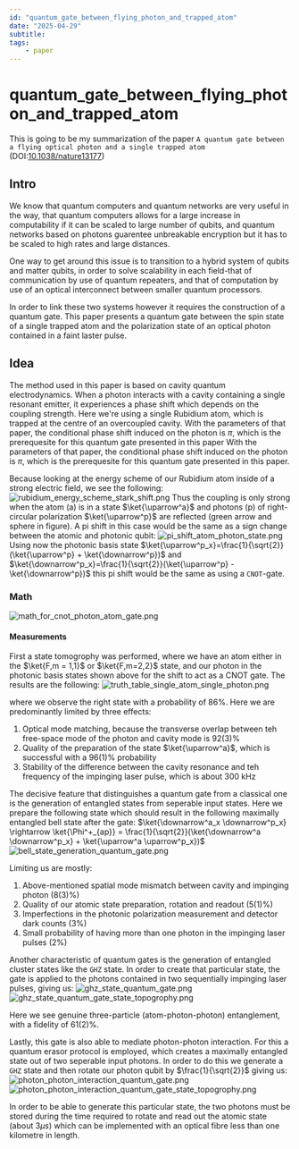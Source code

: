 ```yaml
---
id: "quantum_gate_between_flying_photon_and_trapped_atom"
date: "2025-04-29"
subtitle: 
tags:
    - paper
---
```


# quantum_gate_between_flying_photon_and_trapped_atom

This is going to be my summarization of the paper `A quantum gate between a flying optical photon and a single trapped atom`  (DOI:[10.1038/nature13177](https://www.nature.com/articles/nature13177))

## Intro

We know that quantum computers and quantum networks are very useful in the way, that quantum computers allows for a large increase in computability
if it can be scaled to large number of qubits, and quantum networks based on photons guarentee unbreakable encryption but it has to be scaled to high rates
and large distances.

One way to get around this issue is to transition to a hybrid system of qubits and matter qubits, in order to solve scalability in each field-that of communication by use of quantum
repeaters, and that of computation by use of an optical interconnect between smaller quantum processors.

In order to link these two systems however it requires the construction of a quantum gate.
This paper presents a quantum gate between the spin state of a single trapped atom and the polarization state of an optical photon contained in a faint laster pulse.

## Idea

The method used in this paper is based on cavity quantum electrodynamics. When a photon interacts with a cavity containing a single resonant emitter, it experiences a phase shift which depends on the coupling strength.
Here we're using a single Rubidium atom, which is trapped at the centre of an overcoupled cavity. With the parameters of that paper, the conditional phase shift induced on the photon is $\pi$, which is the prerequesite for this quantum gate presented in this paper With the parameters of that paper, the conditional phase shift induced on the photon is $\pi$, which is the prerequesite for this quantum gate presented in this paper.

Because looking at the energy scheme of our Rubidium atom inside of a strong electric field, we see the following:
![rubidium_energy_scheme_stark_shift.png](assets/imgs/rubidium_energy_scheme_stark_shift.png)
Thus the coupling is only strong when the atom (a) is in a state $\ket{\uparrow^a}$ and photons (p) of right-circular polarization $\ket{\uparrow^p}$ are reflected (green arrow and sphere in figure). A pi shift in this case
would be the same as a sign change between the atomic and photonic qubit:
![pi_shift_atom_photon_state.png](assets/imgs/pi_shift_atom_photon_state.png)
Using now the photonic basis state $\ket{\uparrow^p_x}=\frac{1}{\sqrt{2}}(\ket{\uparrow^p} + \ket{\downarrow^p})$ and $\ket{\downarrow^p_x}=\frac{1}{\sqrt{2}}(\ket{\uparrow^p} - \ket{\downarrow^p})$ this pi shift would be the same as using a `CNOT`-gate.

### Math
![math_for_cnot_photon_atom_gate.png](assets/imgs/math_for_cnot_photon_atom_gate.png)

#### Measurements

First a state tomogrophy was performed, where we have an atom either in the $\ket{F,m = 1,1}$ or $\ket{F,m=2,2}$ state, and our photon in the photonic basis states shown above for the shift to act as a CNOT gate. The results are the following:
![truth_table_single_atom_single_photon.png](assets/imgs/truth_table_single_atom_single_photon.png)

where we observe the right state with a probability of 86%.
Here we are predominantly limited by three effects:

1. Optical mode matching, because the transverse overlap between teh free-space mode of the photon and cavity mode is 92(3)%
2. Quality of the preparation of the state $\ket{\uparrow^a}$, which is successful with a 96(1)% probability
3. Stability of the difference between the cavity resonance and teh frequency of the impinging laser pulse, which is about 300 kHz

The decisive feature that distinguishes a quantum gate from a classical one is the generation of entangled states from seperable input states. Here we prepare the following state which should result in the following maximally entangled bell state after the gate:
$\ket{\downarrow^a_x \downarrow^p_x} \rightarrow \ket{\Phi^+_{ap}} = \frac{1}{\sqrt{2}}(\ket{\downarrow^a \downarrow^p_x} + \ket{\uparrow^a \uparrow^p_x})$
![bell_state_generation_quantum_gate.png](assets/imgs/bell_state_generation_quantum_gate.png)

Limiting us are mostly:

1. Above-mentioned spatial mode mismatch between cavity and impinging photon (8(3)%)
2. Quality of our atomic state preparation, rotation and readout (5(1)%)
3. Imperfections in the photonic polarization measurement and detector dark counts (3%)
4. Small probability of having more than one photon in the impinging laser pulses (2%)

Another characteristic of quantum gates is the generation of entangled cluster states like the `GHZ` state.
In order to create that particular state, the gate is applied to the photons contained in two sequentially impinging laser pulses, giving us:
![ghz_state_quantum_gate.png](assets/imgs/ghz_state_quantum_gate.png)
![ghz_state_quantum_gate_state_topogrophy.png](assets/imgs/ghz_state_quantum_gate_state_topogrophy.png)

Here we see genuine three-particle (atom-photon-photon) entanglement, with a fidelity of 61(2)%.

Lastly, this gate is also able to mediate photon-photon interaction. For this a quantum erasor protocol is employed, which creates a maximally entangled state out of two seperable input photons.
In order to do this we generate a `GHZ` state and then rotate our photon qubit by $\frac{1}{\sqrt{2}}$ giving us:
![photon_photon_interaction_quantum_gate.png](assets/imgs/photon_photon_interaction_quantum_gate.png)
![photon_photon_interaction_quantum_gate_state_topogrophy.png](assets/imgs/photon_photon_interaction_quantum_gate_state_topogrophy.png)

In order to be able to generate this particular state, the two photons must be stored during the time required to rotate and read out the atomic state (about $3 \mu s$) which can be implemented with an optical fibre less than one kilometre in length.
